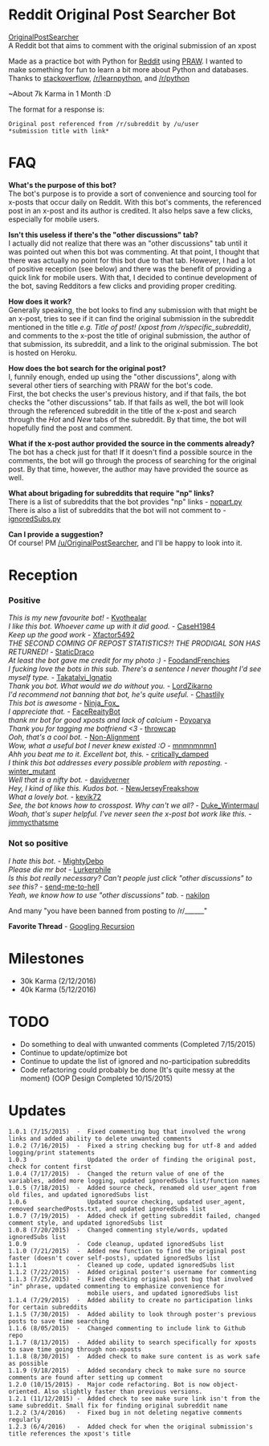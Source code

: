 # Reddit Original Post Searcher Bot
[OriginalPostSearcher](https://www.reddit.com/user/OriginalPostSearcher/)  
A Reddit bot that aims to comment with the original submission of an xpost  

Made as a practice bot with Python for [Reddit](http://www.reddit.com/) using [PRAW](https://praw.readthedocs.org/en/v3.1.0/). I wanted to make something for fun to learn a bit more about Python and databases.  
Thanks to [stackoverflow](http://stackoverflow.com/), [/r/learnpython](http://www.reddit.com/r/learnpython), and [/r/python](http://www.reddit.com/r/python)

~About 7k Karma in 1 Month :D

The format for a response is:
```
Original post referenced from /r/subreddit by /u/user
*submission title with link*
```  
# FAQ
**What's the purpose of this bot?**  
The bot's purpose is to provide a sort of convenience and sourcing tool for x-posts that occur daily on Reddit. With this bot's comments, the referenced post in an x-post and its author is credited. It also helps save a few clicks, especially for mobile users.  
  
**Isn't this useless if there's the "other discussions" tab?**  
I actually did not realize that there was an "other discussions" tab until it was pointed out when this bot was commenting. At that point, I thought that there was actually no point for this bot due to that tab. However, I had a lot of positive reception (see below) and there was the benefit of providing a quick link for mobile users. With that, I decided to continue development of the bot, saving Redditors a few clicks and providing proper crediting. 
  
**How does it work?**  
Generally speaking, the bot looks to find any submission with that might be an x-post, tries to see if it can find the original submission in the subreddit mentioned in the title *e.g. Title of post! (xpost from /r/specific_subreddit)*, and comments to the x-post the title of original submission, the author of that submission, its subreddit, and a link to the original submission. The bot is hosted on Heroku.  
  
**How does the bot search for the original post?**  
I, funnily enough, ended up using the "other discussions", along with several other tiers of searching with PRAW for the bot's code.  
First, the bot checks the user's previous history, and if that fails, the bot checks the "other discussions" tab. If that fails as well, the bot will look through the referenced subreddit in the title of the x-post and search through the *Hot* and *New* tabs of the subreddit. By that time, the bot will hopefully find the post and comment.
  
**What if the x-post author provided the source in the comments already?**  
The bot has a check just for that! If it doesn't find a possible source in the comments, the bot will go through the process of searching for the original post. By that time, however, the author may have provided the source as well.  
  
**What about brigading for subreddits that require "np" links?**  
There is a list of subreddits that the bot provides "np" links -  [nopart.py](https://github.com/papernotes/Reddit-OriginalPostSearcher/blob/master/nopart.py)  
There is also a list of subreddits that the bot will not comment to -  [ignoredSubs.py](https://github.com/papernotes/Reddit-OriginalPostSearcher/blob/master/ignoredSubs.py)  
  
**Can I provide a suggestion?**  
Of course! PM [/u/OriginalPostSearcher](https://www.reddit.com/message/compose/?to=OriginalPostSearcher), and I'll be happy to look into it.
  
# Reception  
### Positive
*This is my new favourite bot!* - [Kvothealar](https://www.reddit.com/r/shittyrobots/comments/3ful9e/the_tiniest_firefighter_xpost_rgifs/cts9azi?context=3)  
*I like this bot. Whoever came up with it did good.* - [CaseH1984](https://www.reddit.com/r/retrogaming/comments/3fsrds/xpost_from_rgaming_guy_3d_prints_a_tiny_nes_case/ctrlm2c?context=3)  
*Keep up the good work* - [Xfactor5492](https://www.reddit.com/r/CrappyDesign/comments/3ebgyz/girlfriend_wasnt_sure_why_i_laughed_at_her_water/ctdcc4j?context=3)  
*THE SECOND COMING OF REPOST STATISTICS?! THE PRODIGAL SON HAS RETURNED!* - [StaticDraco](https://www.reddit.com/r/funny/comments/3fn5ds/cop_frees_baby_skunk_from_yogurt_container_xpost/ctql2ey?context=3)  
*At least the bot gave me credit for my photo :)* - [FoodandFrenchies](https://www.reddit.com/r/burgers/comments/3fo5jb/bacon_avocado_bison_cheeseburger_on_a_homemade/ctqege2?context=3)  
*I fucking love the bots in this sub. There's a sentence I never thought I'd see myself type.* - [Takatalvi_Ignatio](https://www.reddit.com/r/deathgrips/comments/3flirt/ive_been_playing_waaaay_too_much_poe_for_this_to/ctq3pru?context=3)  
*Thank you bot. What would we do without you.* - [LordZikarno](https://www.reddit.com/r/ElderScrolls/comments/3fmo4f/interesting_reference_ive_found_in_skyrim_xpost/ctpz6a0?context=3)  
*I'd recommend not banning that bot, he's quite useful.* - [Chastlily](https://www.reddit.com/r/fireemblem/comments/3fimvt/hey_guys_i_recently_made_a_fire_emblem_radiant/ctoy96s?context=3)  
*This bot is awesome* - [Ninja_Fox_](https://www.reddit.com/r/linuxmasterrace/comments/3flqtj/wipes_windows_in_seconds_xpost_from_rfunny/ctpsbns?context=3)  
*I appreciate that.* - [FaceReaityBot](https://www.reddit.com/r/wethebest/comments/3flnm9/go_buy_your_whole_family_something_nice_xpost/ctpqhag?context=3)  
*thank mr bot for good xposts and lack of calcium* - [Poyoarya](https://www.reddit.com/r/shittyreactiongifs/comments/3fkgwt/mfw_i_realize_i_forgot_my_skeleton_at_home_xpost/ctpgl58?context=3)  
*Thank you for tagging me botfriend <3* - [throwcap](https://www.reddit.com/r/shockwaveporn/comments/3fj9wd/missile_hitting_its_target_xpost_from_rvideos_10s/ctp3xbi?context=3)  
*Ooh, that's a cool bot.* - [Non-Alignment](https://www.reddit.com/r/fireemblem/comments/3fimvt/hey_guys_i_recently_made_a_fire_emblem_radiant/ctoxpqs?context=3)  
*Wow, what a useful bot I never knew existed :O* - [mnmnmnmn1](https://www.reddit.com/r/TheBluePill/comments/3fc9qs/gaylubeoil_gets_into_a_dickwaving_contest_with/ctnpdvd?context=3)  
*Ahh you beat me to it. Excellent bot, this.* - [critically_damped](https://www.reddit.com/r/LaserCats/comments/3f91ql/allweather_lasercat_xpost_from_rcatloaf/ctmfwrr?context=3)  
*I think this bot addresses every possible problem with reposting.* - [winter_mutant](https://www.reddit.com/r/ContagiousLaughter/comments/3f1mn6/okay_google_whats_a_blumpkin_xpost_from/ctky10v?context=3)  
*Well that is a nifty bot.* - [davidverner](https://www.reddit.com/r/AmIFreeToGo/comments/3f1r2u/crosspost_from_rroadcam_driver_smashes_into_cars/ctkqbb1?context=3)  
*Hey, I kind of like this. Kudos bot.* - [NewJerseyFreakshow](https://www.reddit.com/r/TopMindsOfReddit/comments/3eq9a4/top_mind_mod_of_coontown_ueugenenix_gets_demodded/cthd8qy?context=3)  
*What a lovely bot.* - [kevik72](https://www.reddit.com/r/funny/comments/3efuvp/trick_friends_into_thinking_you_have_your_shit/cteiy59?context=3)  
*See, the bot knows how to crosspost. Why can't we all?* - [Duke_Wintermaul](https://www.reddit.com/r/Nerf/comments/3dsi5g/finally_xpost_from_rgifs/ct8t6bx?context=3)  
*Woah, that's super helpful. I've never seen the x-post bot work like this.* - [jimmycthatsme](https://www.reddit.com/r/woodworking/comments/3e7vja/my_buddy_alan_is_a_woodworker_was_told_his_work/ctcb83q?context=3)

### Not so positive  
*I hate this bot.* - [MightyDebo](https://www.reddit.com/r/ElderScrolls/comments/3fmo4f/interesting_reference_ive_found_in_skyrim_xpost/ctqigu7?context=3)  
*Please die mr bot* - [Lurkerphile](https://www.reddit.com/r/skyrim/comments/3fdt5d/i_guess_nazeem_wasnt_as_important_as_he_thought/ctnwrh5?context=3)  
*Is this bot really necessary? Can't people just click "other discussions" to see this?* - [send-me-to-hell](https://www.reddit.com/r/linux/comments/3f2cix/continual_testing_of_mainline_linux_kernels_xpost/ctkozdh?context=3)  
*Yeah, we know how to use "other discussions" tab.* - [nakilon](https://www.reddit.com/r/MyPeopleNeedMe/comments/3er1yu/battlefield_4_impressive_helicopter_physics_xpost/cthknhm?context=3)  
  
And many "you have been banned from posting to /r/______"
  

**Favorite Thread** - [Googling Recursion](https://www.reddit.com/r/nevertellmetheodds/comments/3f8kt3/xpost_rnevertellmetheodds_this_truck_drifting_on/ctmc72u?context=3)

# Milestones
- 30k Karma (2/12/2016)  
- 40k Karma (5/12/2016)

# TODO
- Do something to deal with unwanted comments (Completed 7/15/2015)
- Continue to update/optimize bot
- Continue to update the list of ignored and no-participation subreddits
- Code refactoring could probably be done (It's quite messy at the moment) (OOP Design Completed 10/15/2015)

# Updates
```
1.0.1 (7/15/2015)  -  Fixed commenting bug that involved the wrong links and added ability to delete unwanted comments  
1.0.2 (7/16/2015)  -  Fixed a string checking bug for utf-8 and added logging/print statements  
1.0.3                 Updated the order of finding the original post, check for content first
1.0.4 (7/17/2015)  -  Changed the return value of one of the variables, added more logging, updated ignoredSubs list/function names
1.0.5 (7/18/2015)  -  Added source check, renamed old user_agent from old files, and updated ignoredSubs list
1.0.6                 Updated source checking, updated user_agent, removed searchedPosts.txt, and updated ignoredSubs list
1.0.7 (7/19/2015)  -  Added check if getting subreddit failed, changed comment style, and updated ignoredSubs list
1.0.8 (7/20/2015)  -  Changed commenting style/words, updated ignoredSubs list
1.0.9              -  Code cleanup, updated ignoredSubs list
1.1.0 (7/21/2015)  -  Added new function to find the original post faster (doesn't cover self-posts), updated ignoredSubs list
1.1.1              -  Cleaned up code, updated ignoredSubs list
1.1.2 (7/22/2015)  -  Added original poster's username for commenting
1.1.3 (7/25/2015)  -  Fixed checking original post bug that involved "in" phrase, updated commenting to emphasize convenience for
                      mobile users, and updated ignoredSubs list
1.1.4 (7/29/2015)  -  Added ability to create no participation links for certain subreddits
1.1.5 (7/30/2015)  -  Added ability to look through poster's previous posts to save time searching
1.1.6 (8/05/2015)  -  Changed commenting to include link to Github repo
1.1.7 (8/13/2015)  -  Added ability to search specifically for xposts to save time going through non-xposts
1.1.8 (8/30/2015)  -  Added check to make sure content is as work safe as possible
1.1.9 (9/18/2015)  -  Added secondary check to make sure no source comments are found after setting up comment
1.2.0 (10/15/2015) -  Major code refactoring. Bot is now object-oriented. Also slightly faster than previous versions.
1.2.1 (11/12/2015) -  Added check to see make sure link isn't from the same subreddit. Small fix for finding original subreddit name
1.2.2 (3/4/2016)   -  Fixed bug in not deleting negative comments regularly
1.2.3 (6/4/2016)   -  Added check for when the original submission's title references the xpost's title
```
